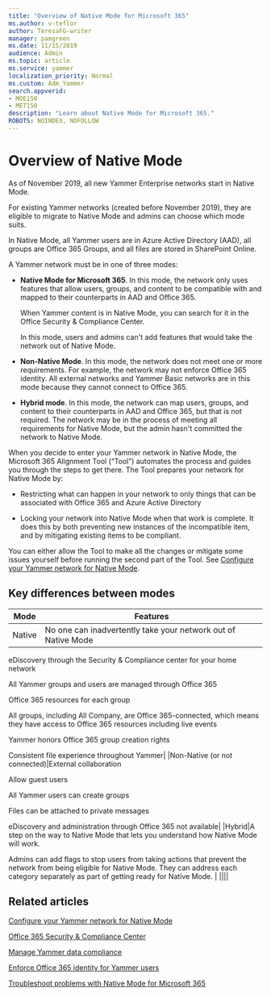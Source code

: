 ```yaml
---
title: "Overview of Native Mode for Microsoft 365"
ms.author: v-teflor
author: TeresaFG-writer
manager: pamgreen
ms.date: 11/15/2019
audience: Admin
ms.topic: article
ms.service: yammer
localization_priority: Normal
ms.custom: Adm_Yammer
search.appverid: 
- MOE150
- MET150
description: "Learn about Native Mode for Microsoft 365."
ROBOTS: NOINDEX, NOFOLLOW
---
```


# Overview of Native Mode

As of November 2019, all new Yammer Enterprise networks start in Native Mode.

For existing Yammer networks (created before November 2019), they are eligible to migrate to Native Mode and admins can choose which mode suits.

In Native Mode, all Yammer users are in Azure Active Directory (AAD), all groups are Office 365 Groups, and all files are stored in SharePoint Online.

A Yammer network must be in one of three modes:

- **Native Mode for Microsoft 365**. In this mode, the network only uses features that allow users, groups, and content to be compatible with and mapped to their counterparts in AAD and Office 365.

  When Yammer content is in Native Mode, you can search for it in the Office Security & Compliance Center.
  
  In this mode, users and admins can't add features that would take the network out of Native Mode.

- **Non-Native Mode**. In this mode, the network does not meet one or more requirements. For example, the network may not enforce Office 365 identity. All external networks and Yammer Basic networks are in this mode because they cannot connect to Office 365.

- **Hybrid mode**. In this mode, the network can map users, groups, and content to their counterparts in AAD and Office 365, but that is not required. The network may be in the process of meeting all requirements for Native Mode, but the admin hasn't committed the network to Native Mode.

When you decide to enter your Yammer network in Native Mode, the Microsoft 365 Alignment Tool (“Tool”) automates the process and guides you through the steps to get there. The Tool prepares your network for Native Mode by:

- Restricting what can happen in your network to only things that can be associated with Office 365 and Azure Active Directory

- Locking your network into Native Mode when that work is complete. It does this by both preventing new instances of the incompatible item, and by mitigating existing items to be compliant.

 You can either allow the Tool to make all the changes or mitigate some issues yourself before running the second part of the Tool. See [Configure your Yammer network for Native Mode](native-mode.md).

## Key differences between modes

|Mode|Features|
|----|--------|
|Native|No one can inadvertently take your network out of Native Mode

eDiscovery through the Security & Compliance center for your home network

All Yammer groups and users are managed through Office 365

Office 365 resources for each group

All groups, including All Company, are Office 365-connected, which means they have access to Office 365 resources including live events

Yammer honors Office 365 group creation rights

Consistent file experience throughout Yammer|
|Non-Native (or not connected)|External collaboration

Allow guest users

All Yammer users can create groups

Files can be attached to private messages

eDiscovery and administration through Office 365 not available|
|Hybrid|A step on the way to Native Mode that lets you understand how Native Mode will work.

Admins can add flags to stop users from taking actions that prevent the network from being eligible for Native Mode. They can address each category separately as part of getting ready for Native Mode.
|
||||

## Related articles

[Configure your Yammer network for Native Mode](native-mode.md)

[Office 365 Security & Compliance Center](https://go.microsoft.com/fwlink/?linkid=2111321)

[Manage Yammer data compliance](../manage-security-and-compliance/manage-data-compliance.md)

[Enforce Office 365 identity for Yammer users](enforce-office-365-identity.md)

[Troubleshoot problems with Native Mode for Microsoft 365](../troubleshoot-problems/troubleshoot-native-mode.md)
